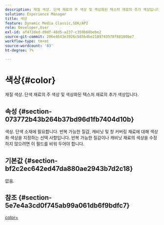 ```yaml
---
description: 재질 색상. 단색 재료의 주 색상 및 색상화된 텍스처 재료의 추가 색상입니다.
solution: Experience Manager
title: 색상
feature: Dynamic Media Classic,SDK/API
role: Developer,User
exl-id: af472ded-d9df-48d5-a237-c359b68bebe2
source-git-commit: 206e4643e3926cb85b4be2189743578f88180be7
workflow-type: tm+mt
source-wordcount: '83'
ht-degree: 7%

---
```


# 색상{#color}

재질 색상. 단색 재료의 주 색상 및 색상화된 텍스처 재료의 추가 색상입니다.

## 속성 {#section-073772b43b264b37bd96d1fb7404d10b}

색상. 단색 소재에 필요합니다. 반복 가능한 질감, 캐비닛 및 창 커버링 재료에 대해 색상화 색상을 지정하는 선택 사항입니다. 반복 가능한 질감이나 캐비닛 재료의 색상을 수정하지 않으려면 이 필드를 비워 두어야 합니다.

## 기본값 {#section-bf2c2ec642ed47da880ae2943b7d2c18}

없음.

## 참조 {#section-5e7e4a3cd0f745ab99a061db6f9bdfc7}

[color=](../../../../../ir-api/http-protocol/image-rendering-api-ref/c-ir-http-protocol-ref/c-ir-http-protocol-command-reference/r-ir-http-color.md#reference-ea3cba9edfe94dbab86d8f123a9ed0aa)
